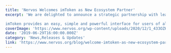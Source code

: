 ```yaml
---
title: 'Nervos Welcomes imToken as New Ecosystem Partner'
excerpt: 'We are delighted to announce a strategic partnership with leading digital asset management platform imToken.

imToken provides an easy, simple and powerful interface for users of all technical backgro'
coverImage: 'https://www.nervos.org/wp-content/uploads/2020/12/1_433OZH7AspyK5swkIeQosw-810x455.png'
date: '2019-06-29T16:00:00.000Z'
category: 'News,Releases & Updates'
link: 'https://www.nervos.org/blog/welcome-imtoken-as-new-ecosystem-partner'
---
```


